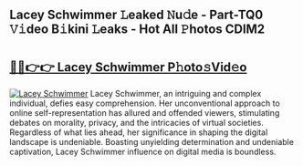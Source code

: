 ## Lacey Schwimmer 𝙻eaked 𝙽u𝚍e - Part-TQ0 𝚅𝚒deo B𝚒kini 𝙻eaks - Hot All 𝙿hotos CDlM2

# <h2><a href="http://ld3bx3u.urlbe.top/?page=Lacey+Schwimmer">🔗🔗👉👉 Lacey Schwimmer P𝚑oto𝚜Vid𝚎o</a></h2>

[![Lacey Schwimmer](https://i.imgur.com/eBuTRDB.gif)](http://ld3bx3u.urlbe.top/?page=Lacey+Schwimmer)
Lacey Schwimmer, an intriguing and complex individual, defies easy comprehension. Her unconventional approach to online self-representation has allured and offended viewers, stimulating debates on morality, privacy, and the intricacies of virtual societies. Regardless of what lies ahead, her significance in shaping the digital landscape is undeniable. Boasting unyielding determination and undeniable captivation, Lacey Schwimmer influence on digital media is boundless.
